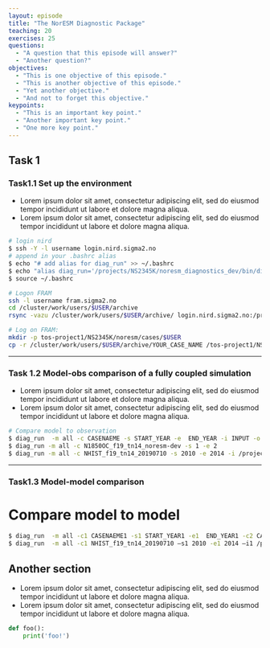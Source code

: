 ```yaml
---
layout: episode
title: "The NorESM Diagnostic Package"
teaching: 20
exercises: 25
questions:
  - "A question that this episode will answer?"
  - "Another question?"
objectives:
  - "This is one objective of this episode."
  - "This is another objective of this episode."
  - "Yet another objective."
  - "And not to forget this objective."
keypoints:
  - "This is an important key point."
  - "Another important key point."
  - "One more key point."
---
```


## Task 1

### Task1.1 Set up the environment
- Lorem ipsum dolor sit amet, consectetur adipiscing elit, sed do eiusmod tempor incididunt ut labore et dolore magna aliqua.
- Lorem ipsum dolor sit amet, consectetur adipiscing elit, sed do eiusmod tempor incididunt ut labore et dolore magna aliqua.

```bash
# login nird
$ ssh -Y -l username login.nird.sigma2.no
# append in your .bashrc alias
$ echo "# add alias for diag_run" >> ~/.bashrc
$ echo "alias diag_run='/projects/NS2345K/noresm_diagnostics_dev/bin/diag_run'" >> ~/.bashrc
$ source ~/.bashrc

# Logon FRAM
ssh -l username fram.sigma2.no
cd /cluster/work/users/$USER/archive
rsync -vazu /cluster/work/users/$USER/archive/ login.nird.sigma2.no:/projects/NS2345K/noresm/cases/

# Log on FRAM:
mkdir -p tos-project1/NS2345K/noresm/cases/$USER
cp -r /cluster/work/users/$USER/archive/YOUR_CASE_NAME /tos-project1/NS2345K/noresm/cases/$USER/
```
---

### Task 1.2 Model-obs comparison of a fully coupled simulation
- Lorem ipsum dolor sit amet, consectetur adipiscing elit, sed do eiusmod tempor incididunt ut labore et dolore magna aliqua.
- Lorem ipsum dolor sit amet, consectetur adipiscing elit, sed do eiusmod tempor incididunt ut labore et dolore magna aliqua.

```bash
# Compare model to observation
$ diag_run  -m all -c CASENAEME -s START_YEAR -e  END_YEAR -i INPUT -o OUTPUT –w WEBPAGE​
$ diag_run -m all -c N1850OC_f19_tn14_noresm-dev -s 1 -e 2
$ diag_run -m all -c NHIST_f19_tn14_20190710 -s 2010 -e 2014 -i /projects/NS2345K/workshop/cases &>~/diag_run.log1 &
```

---

### Task1.3 Model-model comparison
# Compare model to model

```bash
$ diag_run  -m all -c1 CASENAEME1 -s1 START_YEAR1 -e1  END_YEAR1 -c2 CASENAME2 -s2 START_YEAR2 -e2 –END_YEAR2 -i1 INPUT1 -i2 INPUT2 -o OUTPUT –w WEBPAGE
$ diag_run  -m all -c1 NHIST_f19_tn14_20190710 –s1 2010 -e1 2014 –i1 /projects/NS2345K/workshop/cases -c2 N1850_f19_tn14_20190621 -s2 1750 -e2 1754 -i2 /projects/NS2345K/workshop/cases &>~/diag_run.log2 &
```

## Another section

- Lorem ipsum dolor sit amet, consectetur adipiscing elit, sed do eiusmod tempor incididunt ut labore et dolore magna aliqua.
- Lorem ipsum dolor sit amet, consectetur adipiscing elit, sed do eiusmod tempor incididunt ut labore et dolore magna aliqua.

```python
def foo():
    print('foo!')
```
